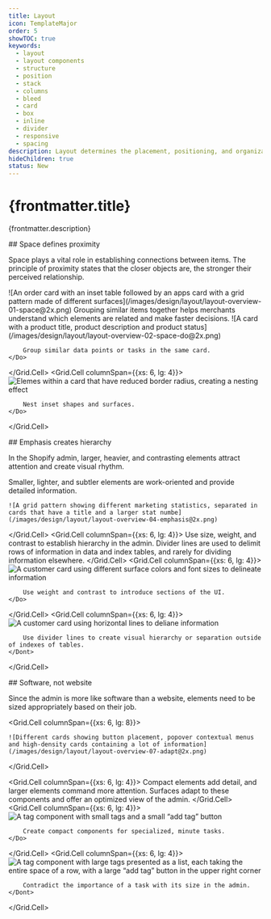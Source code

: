 ```yaml
---
title: Layout
icon: TemplateMajor
order: 5
showTOC: true
keywords:
  - layout
  - layout components
  - structure
  - position
  - stack
  - columns
  - bleed
  - card
  - box
  - inline
  - divider
  - responsive
  - spacing
description: Layout determines the placement, positioning, and organization of various components within the UI, such as buttons, menus, content sections, and other visual elements.
hideChildren: true
status: New
---
```


# {frontmatter.title}

<Lede>{frontmatter.description}</Lede>

<Subnav />

<Stack gap="800">
<Card>
<Grid gap="400" >
<Grid.Cell columnSpan={{xs: 6, lg: 4}}>
<Box padding="400">
## Space defines proximity

Space plays a vital role in establishing connections between items. The principle of proximity states that the closer objects are, the stronger their perceived relationship.

</Box>
</Grid.Cell>
<Grid.Cell columnSpan={{xs: 6, lg: 8}}>
    ![An order card with an inset table followed by an apps card with a grid pattern made of different surfaces](/images/design/layout/layout-overview-01-space@2x.png)
</Grid.Cell>
<Grid.Cell columnSpan={{xs: 6, lg: 4}}>
<Box padding="400">
Grouping similar items together helps merchants understand which elements are related and make faster decisions.
</Box>
</Grid.Cell>
<Grid.Cell columnSpan={{xs: 6, lg: 4}}>
    <Do>
        ![A card with a product title, product description and product status](/images/design/layout/layout-overview-02-space-do@2x.png)

        Group similar data points or tasks in the same card.
    </Do>

</Grid.Cell>
<Grid.Cell columnSpan={{xs: 6, lg: 4}}>
    <Do>
        ![Elemes within a card that have reduced border radius, creating a nesting effect](/images/design/layout/layout-overview-03-space-nesting-do@2x.png)

        Nest inset shapes and surfaces.
    </Do>

</Grid.Cell>
</Grid>
</Card>

<Card>
<Grid gap="400">
<Grid.Cell columnSpan={{xs: 6, lg: 4}}>
<Box padding="400">
## Emphasis creates hierarchy

In the Shopify admin, larger, heavier, and contrasting elements attract attention and create visual rhythm.

Smaller, lighter, and subtler elements are work-oriented and provide detailed information.

</Box>
</Grid.Cell>
<Grid.Cell columnSpan={{xs: 6, lg: 8}}>

    ![A grid pattern showing different marketing statistics, separated in cards that have a title and a larger stat numbe](/images/design/layout/layout-overview-04-emphasis@2x.png)

</Grid.Cell>
<Grid.Cell columnSpan={{xs: 6, lg: 4}}>
<Box padding="400">
    Use size, weight, and contrast to establish hierarchy in the admin. Divider lines are used to delimit rows of information in data and index tables, and rarely for dividing information elsewhere.
</Box>
</Grid.Cell>
<Grid.Cell columnSpan={{xs: 6, lg: 4}}>
    <Do>
        ![A customer card using different surface colors and font sizes to delineate information](/images/design/layout/layout-overview-05-emphasis-do@2x.png)

        Use weight and contrast to introduce sections of the UI.
    </Do>

</Grid.Cell>
<Grid.Cell columnSpan={{xs: 6, lg: 4}}>
    <Dont>
        ![A customer card using horizontal lines to deliane information](/images/design/layout/layout-overview-06-emphasis-dont@2x.png)

        Use divider lines to create visual hierarchy or separation outside of indexes of tables.
    </Dont>

</Grid.Cell>
</Grid>
</Card>

<Card>
<Grid gap="400">
<Grid.Cell columnSpan={{xs: 6, lg: 4}}>
<Box padding="400">
## Software, not website

Since the admin is more like software than a website, elements need to be sized appropriately based on their job.

</Box>
</Grid.Cell>

<Grid.Cell columnSpan={{xs: 6, lg: 8}}>

    ![Different cards showing button placement, popover contextual menus and high-density cards containing a lot of information](/images/design/layout/layout-overview-07-adapt@2x.png)

</Grid.Cell>

<Grid.Cell columnSpan={{xs: 6, lg: 4}}>
<Box padding="400">
    Compact elements add detail, and larger elements command more attention. Surfaces adapt to these components and offer an optimized view of the admin.
</Box>
</Grid.Cell>
<Grid.Cell columnSpan={{xs: 6, lg: 4}}>
    <Do>
        ![A tag component with small tags and a small “add tag” button](/images/design/layout/layout-overview-08-adapt-do@2x.png)

        Create compact components for specialized, minute tasks.
    </Do>

</Grid.Cell>
<Grid.Cell columnSpan={{xs: 6, lg: 4}}>
    <Dont>
        ![A tag component with large tags presented as a list, each taking the entire space of a row, with a large “add tag” button in the upper right corner](/images/design/layout/layout-overview-09-adapt-dont@2x.png)

        Contradict the importance of a task with its size in the admin.
    </Dont>

</Grid.Cell>

</Grid>
</Card>
</Stack>
